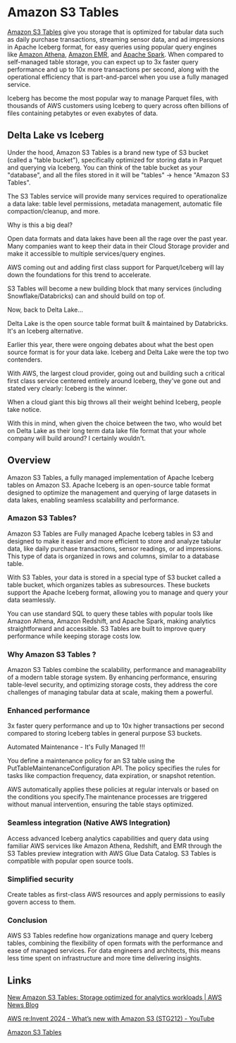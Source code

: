 # Amazon S3 Tables

[Amazon S3 Tables](https://aws.amazon.com/s3/features/tables/) give you storage that is optimized for tabular data such as daily purchase transactions, streaming sensor data, and ad impressions in Apache Iceberg format, for easy queries using popular query engines like [Amazon Athena](https://aws.amazon.com/athena), [Amazon EMR](https://aws.amazon.com/emr), and [Apache Spark](https://spark.apache.org/). When compared to self-managed table storage, you can expect up to 3x faster query performance and up to 10x more transactions per second, along with the operational efficiency that is part-and-parcel when you use a fully managed service.

Iceberg has become the most popular way to manage Parquet files, with thousands of AWS customers using Iceberg to query across often billions of files containing petabytes or even exabytes of data.

## Delta Lake vs Iceberg

Under the hood, Amazon S3 Tables is a brand new type of S3 bucket (called a "table bucket"), specifically optimized for storing data in Parquet and querying via Iceberg. You can think of the table bucket as your "database", and all the files stored in it will be "tables" -> hence "Amazon S3 Tables".

The S3 Tables service will provide many services required to operationalize a data lake: table level permissions, metadata management, automatic file compaction/cleanup, and more.

Why is this a big deal?

Open data formats and data lakes have been all the rage over the past year. Many companies want to keep their data in their Cloud Storage provider and make it accessible to multiple services/query engines.

AWS coming out and adding first class support for Parquet/Iceberg will lay down the foundations for this trend to accelerate.

S3 Tables will become a new building block that many services (including Snowflake/Databricks) can and should build on top of.

Now, back to Delta Lake...

Delta Lake is the open source table format built & maintained by Databricks. It's an Iceberg alternative.

Earlier this year, there were ongoing debates about what the best open source format is for your data lake. Iceberg and Delta Lake were the top two contenders.

With AWS, the largest cloud provider, going out and building such a critical first class service centered entirely around Iceberg, they've gone out and stated very clearly: Iceberg is the winner.

When a cloud giant this big throws all their weight behind Iceberg, people take notice.

With this in mind, when given the choice between the two, who would bet on Delta Lake as their long term data lake file format that your whole company will build around? I certainly wouldn't.

## Overview

Amazon S3 Tables, a fully managed implementation of Apache Iceberg tables on Amazon S3. Apache Iceberg is an open-source table format designed to optimize the management and querying of large datasets in data lakes, enabling seamless scalability and performance.

### Amazon S3 Tables?

Amazon S3 Tables are Fully managed Apache Iceberg tables in S3 and designed to make it easier and more efficient to store and analyze tabular data, like daily purchase transactions, sensor readings, or ad impressions. This type of data is organized in rows and columns, similar to a database table.

With S3 Tables, your data is stored in a special type of S3 bucket called a table bucket, which organizes tables as subresources. These buckets support the Apache Iceberg format, allowing you to manage and query your data seamlessly.

You can use standard SQL to query these tables with popular tools like Amazon Athena, Amazon Redshift, and Apache Spark, making analytics straightforward and accessible. S3 Tables are built to improve query performance while keeping storage costs low.

### Why Amazon S3 Tables ?

Amazon S3 Tables combine the scalability, performance and manageability of a modern table storage system. By enhancing performance, ensuring table-level security, and optimizing storage costs, they address the core challenges of managing tabular data at scale, making them a powerful.

### Enhanced performance

3x faster query performance and up to 10x higher transactions per second compared to storing Iceberg tables in general purpose S3 buckets.

Automated Maintenance - It's Fully Managed !!!

You define a maintenance policy for an S3 table using the PutTableMaintenanceConfiguration API. The policy specifies the rules for tasks like compaction frequency, data expiration, or snapshot retention.

AWS automatically applies these policies at regular intervals or based on the conditions you specify.The maintenance processes are triggered without manual intervention, ensuring the table stays optimized.

### Seamless integration (Native AWS Integration)

Access advanced Iceberg analytics capabilities and query data using familiar AWS services like Amazon Athena, Redshift, and EMR through the S3 Tables preview integration with AWS Glue Data Catalog. S3 Tables is compatible with popular open source tools.

### Simplified security

Create tables as first-class AWS resources and apply permissions to easily govern access to them.

### Conclusion

AWS S3 Tables redefine how organizations manage and query Iceberg tables, combining the flexibility of open formats with the performance and ease of managed services. For data engineers and architects, this means less time spent on infrastructure and more time delivering insights.

## Links

[New Amazon S3 Tables: Storage optimized for analytics workloads | AWS News Blog](https://aws.amazon.com/blogs/aws/new-amazon-s3-tables-storage-optimized-for-analytics-workloads/)

[AWS re:Invent 2024 - What’s new with Amazon S3 (STG212) - YouTube](https://youtu.be/pbsIVmWqr2M?si=UYfb1GbqHUi2b3bi)

[Amazon S3 Tables](https://aws.amazon.com/s3/features/tables/)
